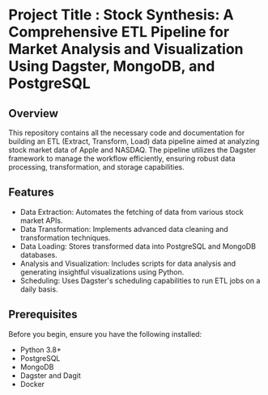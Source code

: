 # Project Title : Stock Synthesis: A Comprehensive ETL Pipeline for Market Analysis and Visualization Using Dagster, MongoDB, and PostgreSQL

## Overview
This repository contains all the necessary code and documentation for building an ETL (Extract, Transform, Load) data pipeline aimed at analyzing stock market data of Apple and NASDAQ. The pipeline utilizes the Dagster framework to manage the workflow efficiently, ensuring robust data processing, transformation, and storage capabilities.

## Features
- Data Extraction: Automates the fetching of data from various stock market APIs.
- Data Transformation: Implements advanced data cleaning and transformation techniques.
- Data Loading: Stores transformed data into PostgreSQL and MongoDB databases.
- Analysis and Visualization: Includes scripts for data analysis and generating insightful visualizations using Python.
- Scheduling: Uses Dagster's scheduling capabilities to run ETL jobs on a daily basis.

## Prerequisites
Before you begin, ensure you have the following installed:
- Python 3.8+
- PostgreSQL
- MongoDB
- Dagster and Dagit
- Docker
